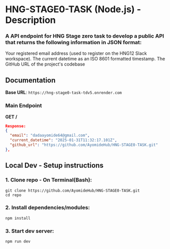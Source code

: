 # HNG-STAGE0-TASK (Node.js) - Description

### A API endpoint for HNG Stage zero task to develop a public API that returns the following information in JSON format:
Your registered email address (used to register on the HNG12 Slack workspace).
The current datetime as an ISO 8601 formatted timestamp.
The GitHub URL of the project's codebase

## Documentation

**Base URL**: `https://hng-stage0-task-tdv5.onrender.com`

### Main Endpoint
**GET /**
```json
Response:
{
  "email": "dadaayomide64@gmail.com",
  "current_datetime": "2025-01-31T11:32:17.101Z",
  "github_url": "https://github.com/AyomideHub/HNG-STAGE0-TASK.git"
},

```


## Local Dev - Setup instructions

### 1. Clone repo - On Terminal(Bash):

```
git clone https://github.com/AyomideHub/HNG-STAGE0-TASK.git
cd repo
```
### 2. Install dependencies/modules:
```
npm install
```

### 3. Start dev server:
```
npm run dev
```